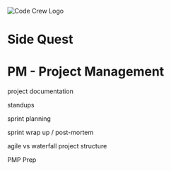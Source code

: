 ![Code Crew Logo](/Imgs/codecrewlogo.png  "image_tooltip")
# Side Quest

# PM - Project Management

project documentation

standups

sprint planning

sprint wrap up / post-mortem

agile vs waterfall project structure

PMP Prep